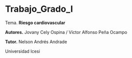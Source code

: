 # Trabajo_Grado_I
Tema. **Riesgo cardiovascular**

**Autores.** Jovany Cely Ospina / Víctor Alfonso Peña Ocampo

**Tutor.** Nelson Andrés Andrade

Universidad Icesi

